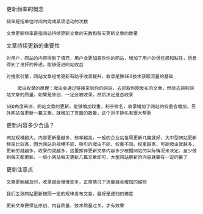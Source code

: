 更新频率的概念

	频率是指单位时间内完成某项活动的次数

	文章更新频率是指网站持续更新文章的天数和每天更新文章的数量

文章持续更新的重要性

	对用户，网站的内容得到了填充，用户会更加喜欢你的网站，增加了用户的信任感和粘性，信息得到了良好的传递，能够促进网站收益

	对搜索引擎，网站文章经常更新有助于收录提升，收录是靠SEO技术获取流量的基础

		爬虫收录的原理：爬虫会通过链接来到你的网站，去抓取你刚发布的文章，然后去辨别网站文章的质量，如果是原创，一定会被收录，然后决定是否收录

	SEO角度来讲，网站文章的更新，能够增加权重，利于排名，收录增加了网站的权重会增加，另外网站每更新一篇文章，就增加了页面的数量，这个对于排名有很大帮助

更新内容多少合适？

	网站规模越大，内容更新量越多，频率越高，一般的企业站每周更新几篇就好，大中型网站更新频率比较高，因为网站的规模不同，吸引的爬虫不同，权重不同。权重越高，可能爬虫就越多，更新的就越多，收录的就越多，这里推荐更新文章内容多少根据网站的实际情况来决定。至少做到每天都更新。一般小网站每天更新几篇文章即可，大型网站更新的内容就要有一定的量了

更新注意点

	文章更新越及时，收录就会慢慢变多，正常情况下流量就会增加的越快

	我们主张网站更新按照一定的规律发布文章，最好是递归的梯度

	更新文章要保证原创、内容质量、技术质量过关。才有效果

